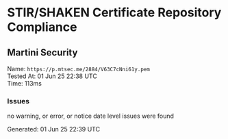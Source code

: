 # STIR/SHAKEN Certificate Repository Compliance

## Martini Security

Name: `https://p.mtsec.me/2884/V63C7cNni61y.pem`\
Tested At: 01 Jun 25 22:38 UTC\
Time: 113ms

### Issues

no warning, or error, or notice date level issues were found

Generated: 01 Jun 25 22:39 UTC
